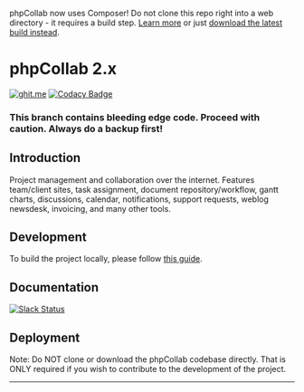 phpCollab now uses Composer! Do not clone this repo right into a web directory - it requires a build step. [Learn more](https://github.com/phpcollab/phpcollab/wiki/Installation) or just [download the latest build instead](https://github.com/phpcollab/phpcollab/releases/latest).


phpCollab 2.x
===
[![ghit.me](https://ghit.me/badge.svg?repo=phpcollab/phpcollab)](https://ghit.me/repo/phpcollab/phpcollab)
[![Codacy Badge](https://api.codacy.com/project/badge/Grade/665531ad20b74af4bdb293116ce3f46b)](https://www.codacy.com/app/mindblender/phpcollab?utm_source=github.com&amp;utm_medium=referral&amp;utm_content=phpcollab/phpcollab&amp;utm_campaign=Badge_Grade)


### This branch contains bleeding edge code.  Proceed with caution.  Always do a backup first!


## Introduction
Project management and collaboration over the internet. Features team/client sites, task assignment, document repository/workflow, gantt charts, discussions, calendar, notifications, support requests, weblog newsdesk, invoicing, and many other tools.

## Development
To build the project locally, please follow [this guide](https://github.com/phpcollab/phpcollab/wiki/Installation).


## Documentation
[![Slack Status](https://slack.phpcollab.com/badge.svg)](https://slack.phpcollab.com)


## Deployment
Note: Do NOT clone or download the phpCollab codebase directly. That is ONLY required if you wish to contribute to the development of the project.

----
